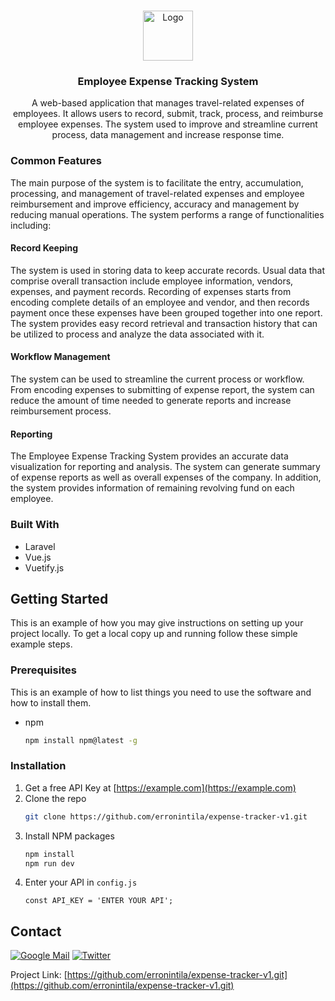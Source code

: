 <!-- PROJECT LOGO -->
<br />
<p align="center">
  <a href="https://github.com/othneildrew/Best-README-Template">
    <img src="./resources/js/assets/img/login.png" alt="Logo" width="80" height="80">
  </a>

  <h3 align="center">Employee Expense Tracking System</h3>

  <p align="center">
    A web-based application that manages travel-related expenses of employees. It allows users to record, submit, track, process, and reimburse employee expenses. The system used to improve and streamline current process, data management and increase response time. 
  </p>
</p>

### Common Features
The main purpose of the system is to facilitate the entry, accumulation, processing, and management of travel-related expenses and employee reimbursement and improve efficiency, accuracy and management by reducing manual operations. The system performs a range of functionalities including:
#### Record Keeping
The system is used in storing data to keep accurate records. Usual data that comprise overall transaction include employee information, vendors, expenses, and payment records. Recording of expenses starts from encoding complete details of an employee and vendor, and then records payment once these expenses have been grouped together into one report. The system provides easy record retrieval and transaction history that can be utilized to process and analyze the data associated with it.
#### Workflow Management
The system can be used to streamline the current process or workflow. From encoding expenses to submitting of expense report, the system can reduce the amount of time needed to generate reports and increase reimbursement process.
#### Reporting
The Employee Expense Tracking System provides an accurate data visualization for reporting and analysis. The system can generate summary of expense reports as well as overall expenses of the company. In addition, the system provides information of remaining revolving fund on each employee.

### Built With
- Laravel
- Vue.js
- Vuetify.js

<!-- GETTING STARTED -->
## Getting Started

This is an example of how you may give instructions on setting up your project locally.
To get a local copy up and running follow these simple example steps.

### Prerequisites

This is an example of how to list things you need to use the software and how to install them.
* npm
  ```sh
  npm install npm@latest -g
  ```

### Installation

1. Get a free API Key at [https://example.com](https://example.com)
2. Clone the repo
   ```sh
   git clone https://github.com/erronintila/expense-tracker-v1.git
   ```
3. Install NPM packages
   ```sh
   npm install
   npm run dev
   ```
4. Enter your API in `config.js`
   ```JS
   const API_KEY = 'ENTER YOUR API';
   ```
   
<!-- CONTACT -->
## Contact

<a href="https://mail.google.com/a?view=cm&fs=1&to=erronintila@gmail.com" target="_blank">![Google Mail](https://img.shields.io/badge/Gmail-D14836?style=flat-square&logo=gmail&logoColor=white)</a>
<a href="https://twitter.com/eronintilla" target="_blank">![Twitter](https://img.shields.io/badge/Twitter-1DA1F2?style=flat-square&logo=twitter&logoColor=white)</a>

Project Link: [https://github.com/erronintila/expense-tracker-v1.git](https://github.com/erronintila/expense-tracker-v1.git)

<!--
*** This is a comment
*** 
-->

